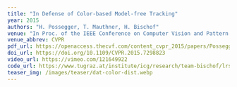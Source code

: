 ```yaml
---
title: "In Defense of Color-based Model-free Tracking"
year: 2015
authors: "H. Possegger, T. Mauthner, H. Bischof"
venue: "In Proc. of the IEEE Conference on Computer Vision and Pattern Recognition (CVPR)"
venue_abbrev: CVPR
pdf_url: https://openaccess.thecvf.com/content_cvpr_2015/papers/Possegger_In_Defense_of_2015_CVPR_paper.pdf
doi_url: https://doi.org/10.1109/CVPR.2015.7298823
video_url: https://vimeo.com/121649922
code_url: https://www.tugraz.at/institute/icg/research/team-bischof/lrs/downloads/dat/
teaser_img: /images/teaser/dat-color-dist.webp
---
```

